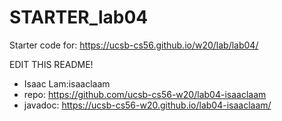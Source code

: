 # STARTER_lab04

Starter code for: <https://ucsb-cs56.github.io/w20/lab/lab04/>

EDIT THIS README!
* Isaac Lam:isaaclaam  
* repo: https://github.com/ucsb-cs56-w20/lab04-isaaclaam  
* javadoc: https://ucsb-cs56-w20.github.io/lab04-isaaclaam/  

